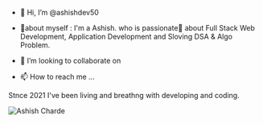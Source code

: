 - 👋 Hi, I’m @ashishdev50
- 👀about myself : I'm a Ashish. who is passionate💖 about Full Stack Web 
Development, Application Development and Sloving DSA & Algo Problem.

- 💞️ I’m looking to collaborate on 
- 📫 How to reach me ...

Stnce 2021 I've been living and breathng with developing and coding. 

![Ashish Charde](https://user-images.githubusercontent.com/98746402/176954415-87d8c39c-aaa3-4149-9f31-098958b77902.png)

<!---
ashishdev50/ashishdev50 is a ✨ special ✨ repository because its `README.md` (this file) appears on your GitHub profile.
You can click the Preview link to take a look at your changes.
--->

